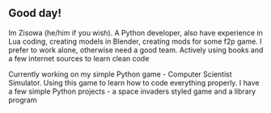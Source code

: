 ## Good day!

Im Zisowa (he/him if you wish). 
A Python developer, also have experience in Lua coding, creating models in Blender, creating mods for some f2p game. I prefer to work alone, otherwise need a good team.
Actively using books and a few internet sources to learn clean code

Currently working on my simple Python game - Computer Scientist Simulator. Using this game to learn how to code everything properly.
I have a few simple Python projects - a space invaders styled game and a library program
